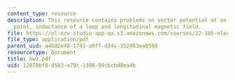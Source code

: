 ```yaml
---
content_type: resource
description: This resource contains problems on vector potential at an arbitrary observation
  point, inductance of a loop and longitudinal magnetic field.
file: https://ol-ocw-studio-app-qa.s3.amazonaws.com/courses/22-105-electromagnetic-interactions-fall-2005/12078bf8d583a79c138699cbcbd8ea4b_hw3.pdf
file_type: application/pdf
parent_uid: a4b82e48-1741-a9ff-d34c-352483ea8598
resourcetype: Document
title: hw3.pdf
uid: 12078bf8-d583-a79c-1386-99cbcbd8ea4b
---
```

